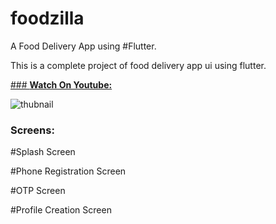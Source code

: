 # foodzilla

A Food Delivery App using #Flutter.

This is a complete project of food delivery app ui using flutter.

[### **Watch On Youtube:**](https://studio.youtube.com/video/6sszyWvDEQ4/edit)

![thubnail](https://user-images.githubusercontent.com/70147892/127483213-8c907481-49ad-4fd5-a85c-6c79fa5ee36d.png)


### **Screens:**
#Splash Screen

#Phone Registration Screen

#OTP Screen

#Profile Creation Screen




